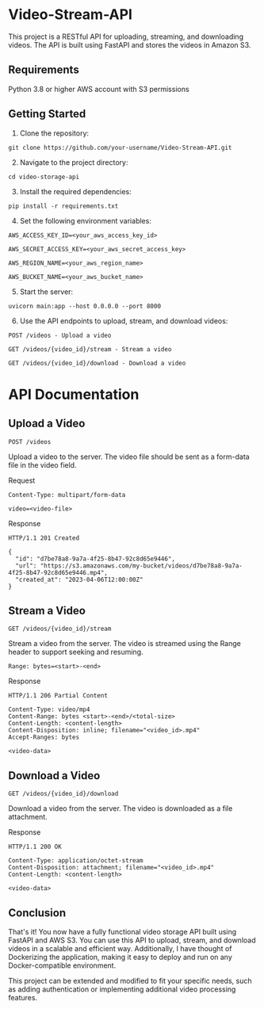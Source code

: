 # Video-Stream-API
This project is a RESTful API for uploading, streaming, and downloading videos. The API is built using FastAPI and stores the videos in Amazon S3.

## Requirements
Python 3.8 or higher
AWS account with S3 permissions

## Getting Started
1. Clone the repository:

`git clone https://github.com/your-username/Video-Stream-API.git`
  
2. Navigate to the project directory:

  `cd video-storage-api`
  
3. Install the required dependencies:

  `pip install -r requirements.txt`
  
4. Set the following environment variables:

  ```
  AWS_ACCESS_KEY_ID=<your_aws_access_key_id>
  
  AWS_SECRET_ACCESS_KEY=<your_aws_secret_access_key>
  
  AWS_REGION_NAME=<your_aws_region_name>
  
  AWS_BUCKET_NAME=<your_aws_bucket_name>
  ```
  
5. Start the server:

  `uvicorn main:app --host 0.0.0.0 --port 8000`
  
6. Use the API endpoints to upload, stream, and download videos:

  ```
  POST /videos - Upload a video
  
  GET /videos/{video_id}/stream - Stream a video
  
  GET /videos/{video_id}/download - Download a video
   ```
   
# API Documentation

## Upload a Video

`POST /videos`

Upload a video to the server. The video file should be sent as a form-data file in the video field.

Request

```
Content-Type: multipart/form-data

video=<video-file>
```

Response

```
HTTP/1.1 201 Created

{
  "id": "d7be78a8-9a7a-4f25-8b47-92c8d65e9446",
  "url": "https://s3.amazonaws.com/my-bucket/videos/d7be78a8-9a7a-4f25-8b47-92c8d65e9446.mp4",
  "created_at": "2023-04-06T12:00:00Z"
}
```

## Stream a Video

`GET /videos/{video_id}/stream`

Stream a video from the server. The video is streamed using the Range header to support seeking and resuming.

`Range: bytes=<start>-<end>`

Response

```
HTTP/1.1 206 Partial Content

Content-Type: video/mp4
Content-Range: bytes <start>-<end>/<total-size>
Content-Length: <content-length>
Content-Disposition: inline; filename="<video_id>.mp4"
Accept-Ranges: bytes

<video-data>
```

## Download a Video

`GET /videos/{video_id}/download`

Download a video from the server. The video is downloaded as a file attachment.

Response

```
HTTP/1.1 200 OK

Content-Type: application/octet-stream
Content-Disposition: attachment; filename="<video_id>.mp4"
Content-Length: <content-length>

<video-data>
```

## Conclusion

That's it! You now have a fully functional video storage API built using FastAPI and AWS S3. You can use this API to upload, stream, and download videos in a scalable and efficient way. Additionally, I have thought of Dockerizing the application, making it easy to deploy and run on any Docker-compatible environment.

This project can be extended and modified to fit your specific needs, such as adding authentication or implementing additional video processing features.
   
